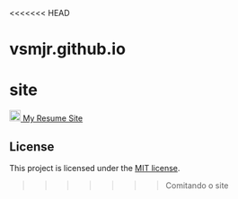 <<<<<<< HEAD
# vsmjr.github.io
site
=======
<a href="https://jekyll-themes.com">
<img src="https://img.shields.io/badge/featured%20on-JT-red.svg" height="20" alt="My Resume Site" >
</a>

 <a href="https://www.vsmjr.github.io">
  My Resume Site
 </a> 

## License

This project is licensed under the [MIT license](LICENSE.txt).
>>>>>>> Comitando o site
